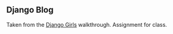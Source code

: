 ## Django Blog
Taken from the [Django Girls](http://tutorial.djangogirls.org/en/django_models/README.html) walkthrough. Assignment for class.